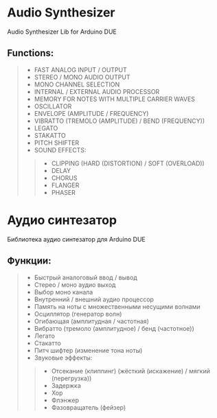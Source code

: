 # Audio Synthesizer
Audio Synthesizer Lib for Arduino DUE
## Functions:
> * FAST ANALOG INPUT / OUTPUT
> * STEREO / MONO AUDIO OUTPUT
> * MONO CHANNEL SELECTION
> * INTERNAL / EXTERNAL AUDIO PROCESSOR
> * MEMORY FOR NOTES WITH MULTIPLE CARRIER WAVES
> * OSCILLATOR
> * ENVELOPE (AMPLITUDE / FREQUENCY)
> * VIBRATTO (TREMOLO (AMPLITUDE) / BEND (FREQUENCY))
> * LEGATO
> * STAKATTO
> * PITCH SHIFTER
> * SOUND EFFECTS:
> > * CLIPPING (HARD (DISTORTION) / SOFT (OVERLOAD))
> > * DELAY
> > * CHORUS
> > * FLANGER
> > * PHASER
# Аудио синтезатор
Библиотека аудио синтезатор для Arduino DUE
## Функции:
> * Быстрый аналоговый ввод / вывод
> * Стерео / моно аудио выход
> * Выбор моно канала
> * Внутренний / внешний аудио процессор
> * Память на ноты с множественными несущими волнами
> * Осциллятор (генератор волн)
> * Огибающая (амплитудная / частотная)
> * Вибратто (тремоло (амплитудное) / бенд (частотное))
> * Легато
> * Стакатто
> * Питч шифтер (изменение тона ноты)
> * Звуковые эффекты:
> > * Отсекание (клиппинг) (жёсткий (искажение) / мягкий (перегрузка))
> > * Задержка
> > * Хор
> > * Флэнжер
> > * Фазовращатель (фейзер)
